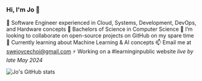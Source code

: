 <!--Level 1: Simple bio and stats -->

### Hi, I'm Jo 👋

<!--
**swejoycechoi/swejoycechoi** is a ✨ _special_ ✨ repository because its `README.md` (this file) appears on your GitHub profile.
-->

🔭 Software Engineer experienced in Cloud, Systems, Development, DevOps, and Hardware concepts
🌱 Bachelors of Science in Computer Science
👯 I’m looking to collaborate on open-source projects on GitHub on my spare time
💬 Currently learning about Machine Learning & AI concepts
📫 Email me at swejoycechoi@gmail.com
⚡ Working on a #learninginpublic website *live by late May 2024*

![Jo's GitHub stats](https://github-readme-stats.vercel.app/api?username=swejoycechoi&show_icons=true&theme=cobalt)
